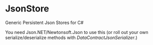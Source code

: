 # JsonStore
Generic Persistent Json Stores for C#

You need Json.NET/Newtonsoft.Json to use this (or roll out your own serialize/deserialize methods with *DataContractJsonSerializer*.)
